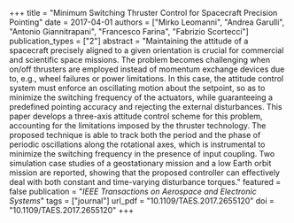 +++
title = "Minimum Switching Thruster Control for Spacecraft Precision Pointing"
date = 2017-04-01
authors = ["Mirko Leomanni", "Andrea Garulli", "Antonio Giannitrapani", "Francesco Farina", "Fabrizio Scortecci"]
publication_types = ["2"]
abstract = "Maintaining the attitude of a spacecraft precisely aligned to a given orientation is crucial for commercial and scientific space missions. The problem becomes challenging when on/off thrusters are employed instead of momentum exchange devices due to, e.g., wheel failures or power limitations. In this case, the attitude control system must enforce an oscillating motion about the setpoint, so as to minimize the switching frequency of the actuators, while guaranteeing a predefined pointing accuracy and rejecting the external disturbances. This paper develops a three-axis attitude control scheme for this problem, accounting for the limitations imposed by the thruster technology. The proposed technique is able to track both the period and the phase of periodic oscillations along the rotational axes, which is instrumental to minimize the switching frequency in the presence of input coupling. Two simulation case studies of a geostationary mission and a low Earth orbit mission are reported, showing that the proposed controller can effectively deal with both constant and time-varying disturbance torques."
featured = false
publication = "*IEEE Transactions on Aerospace and Electronic Systems*"
tags = ["journal"]
url_pdf = "10.1109/TAES.2017.2655120"
doi = "10.1109/TAES.2017.2655120"
+++

